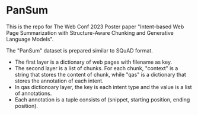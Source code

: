# PanSum
This is the repo for The Web Conf 2023 Poster paper "Intent-based Web Page Summarization with Structure-Aware Chunking and Generative Language Models".

The "PanSum" dataset is prepared similar to SQuAD format.

- The first layer is a dictionary of web pages with filename as key.
- The second layer is a list of chunks. For each chunk, "context" is a string that stores the content of chunk, while "qas"  is a dictionary that stores the annotation of each intent.
- In qas dictionoary layer, the key is each intent type and the value is a list of annotations.
- Each annotation is a tuple consists of (snippet, starting position, ending position).
